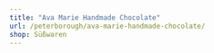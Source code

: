 ```yaml
---
title: "Ava Marie Handmade Chocolate"
url: /peterborough/ava-marie-handmade-chocolate/
shop: Süßwaren
---
```

